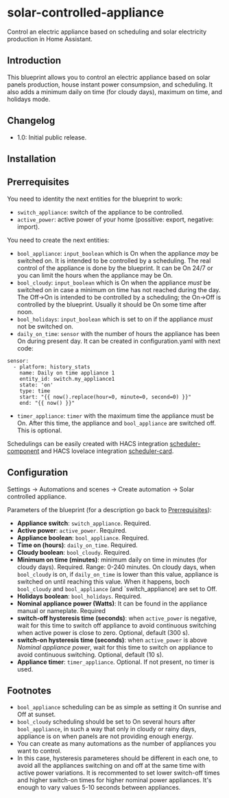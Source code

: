 # solar-controlled-appliance
Control an electric appliance based on scheduling and solar electricity production in Home Assistant.

## Introduction

This blueprint allows you to control an electric appliance based on solar panels production, house instant power consumpsion, and scheduling. It also adds a minimum daily on time (for cloudy days), maximum on time, and holidays mode.

## Changelog

- 1.0: Initial public release.

## Installation

## Prerrequisites

You need to identity the next entities for the blueprint to work:

- `switch_appliance`: switch of the appliance to be controlled.
- `active_power`: active power of your home (possitive: export, negative: import).

You need to create the next entities:

- `bool_appliance`: `input_boolean` which is On when the appliance _may_ be switched on. It is intended to be controlled by a scheduling. The real control of the appliance is done by the blueprint. It can be On 24/7 or you can limit the hours when the appliance may be On.
- `bool_cloudy`: `input_boolean` which is On when the appliance _must_ be switched on in case a minimum on time has not reached during the day. The Off->On is intended to be controlled by a scheduling; the On->Off is controlled by the blueprint. Usually it should be On some time after noon.
- `bool_holidays`: `input_boolean` which is set to on if the appliance _must_ not be switched on.
- `daily_on_time`: `sensor` with the number of hours the appliance has been On during present day. It can be created in configuration.yaml with next code:
```
sensor:
  - platform: history_stats
    name: Daily on time appliance 1
    entity_id: switch.my_appliance1
    state: 'on'
    type: time
    start: "{{ now().replace(hour=0, minute=0, second=0) }}"
    end: "{{ now() }}"
```
- `timer_appliance`: `timer` with the maximum time the appliance must be On. After this time, the appliance and `bool_appliance` are switched off. This is optional.

Schedulings can be easily created with HACS integration 
[scheduler-component](https://github.com/nielsfaber/scheduler-component) and HACS lovelace integration [scheduler-card](https://github.com/nielsfaber/scheduler-card).

## Configuration

Settings -> Automations and scenes -> Create automation -> Solar controlled appliance.

Parameters of the blueprint (for a description go back to [Prerrequisites](https://github.com/miguelpucela/solar-controlled-appliance#Prerrequisites)):

- **Appliance switch**: `switch_appliance`. Required.
- **Active power**: `active_power`. Required.
- **Appliance boolean**: `bool_appliance`. Required.
- **Time on (hours)**: `daily_on_time`. Required.
- **Cloudy boolean**: `bool_cloudy`. Required.
- **Minimum on time (minutes)**: minimum daily on time in minutes (for cloudy days). Required. Range: 0-240 minutes.
On cloudy days, when `bool_cloudy` is on, if `daily_on_time` is lower than this value, appliance is switched on until reaching this value. When it happens, boch `bool_cloudy` and `bool_appliance` (and `switch_appliance) are set to Off.
- **Holidays boolean**: `bool_holidays`. Required.
- **Nominal appliance power (Watts)**: It can be found in the appliance manual or nameplate. Required
- **switch-off hysteresis time (seconds)**: when `active_power` is negative, wait for this time to switch off appliance to avoid continuous switching when active power is close to zero. Optional, default (300 s).
- **switch-on hysteresis time (seconds)**: when `active_power` is above _Nominal appliance power_, wait for this time to switch on appliance to avoid continuous switching. Optional, default (10 s).
- **Appliance timer**: `timer_appliance`. Optional. If not present, no timer is used.

## Footnotes

- `bool_appliance` scheduling can be as simple as setting it On sunrise and Off at sunset.
- `bool_cloudy` scheduling should be set to On several hours after `bool_appliance`, in such a way that only in cloudy or rainy days, appliance is on when panels are not providing enough energy.
- You can create as many automations as the number of appliances you want to control.
- In this case, hysteresis parameteres should be different in each one, to avoid all the appliances switching on and off at the same time with active power variations. It is recommented to set lower switch-off times and higher switch-on times for higher nominal power appliances. It's enough to vary values 5-10 seconds between appliances.
